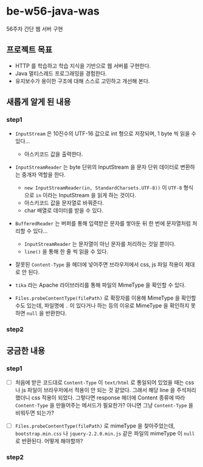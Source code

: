 # be-w56-java-was
56주차 간단 웹 서버 구현



## 프로젝트 목표

- HTTP 를 학습하고 학습 지식을 기반으로 웹 서버를 구현한다.
- Java 멀티스레드 프로그래밍을 경험한다.
- 유지보수가 용이한 구조에 대해 스스로 고민하고 개선해 본다.



## 새롭게 알게 된 내용

### step1

- `InputStream` 은 10진수의 UTF-16 값으로 int 형으로 저장되며, 1 byte 씩 읽을 수 있다...
  - 아스키코드 값을 출력한다.
- `InputStreamReader` 는 byte 단위의 InputStream 을 문자 단위 데이터로 변환하는 중개자 역할을 한다.
  - `new InputStreamReader(in, StandardCharsets.UTF-8))` 이 `UTF-8` 형식으로 `in` 이라는 InputStream 을 읽게 하는 것이다.
  - 아스키코드 값을 문자열로 바꿔준다.
  -  char 배열로 데이터를 받을 수 있다.
- `BufferedReader` 는 버퍼를 통해 입력받은 문자를 쌓아둔 뒤 한 번에 문자열처럼 처리할 수 있다...
  - `InputStreamReader` 는 문자열이 아닌 문자를 처리하는 것일 뿐이다.
  - `line()` 을 통해 한 줄 씩 읽을 수 있다.



- 잘못된 `Content-Type` 을 헤더에 넣어주면 브라우저에서 css, js 파일 적용이 제대로 안 된다.
- `tika` 라는 Apache 라이브러리를 통해 파일의 MimeType 을 확인할 수 있다.
- `Files.probeContentType(filePath)` 로 확장자를 이용해 MimeType 을 확인할 수도 있는데, 파일명에 `.` 이 있다거나 하는 등의 이유로 MimeType 을 확인하지 못하면 `null` 을 반환한다.  



### step2





## 궁금한 내용

### step1

- [ ] 처음에 받은 코드대로 `Content-Type` 이 `text/html` 로 통일되어 있었을 때는 css 나 js 파일이 브라우저에서 적용이 안 되는 것 같았다. 그래서 해당 line 을 주석처리했더니 css 적용이 되었다. 그렇다면 response 헤더에 Content 종류에 따라 `Content-Type` 을 만들어주는 메서드가 필요한가? 아니면 그냥 `Content-Type` 을 비워두면 되는가?

- [ ] `Files.probeContentType(filePath)` 로 mimeType 을 찾아주었는데, `bootstrap.min.css` 나 `jquery-2.2.0.min.js`  같은 파일의 mimeType 이 `null` 로 반환된다. 어떻게 해야할까?

  

### step2

